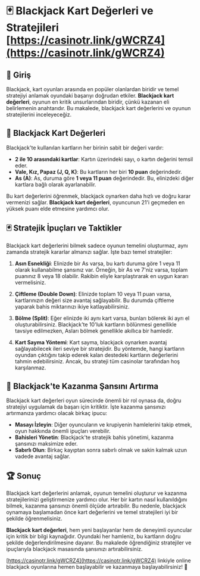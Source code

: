 # 🃏 Blackjack Kart Değerleri ve Stratejileri [https://casinotr.link/gWCRZ4](https://casinotr.link/gWCRZ4)

## 🎰 Giriş

Blackjack, kart oyunları arasında en popüler olanlardan biridir ve temel stratejiyi anlamak oyundaki başarıyı doğrudan etkiler. **Blackjack kart değerleri**, oyunun en kritik unsurlarından biridir, çünkü kazanan eli belirlemenin anahtarıdır. Bu makalede, blackjack kart değerlerini ve oyunun stratejilerini inceleyeceğiz.

## 🔢 Blackjack Kart Değerleri

Blackjack'te kullanılan kartların her birinin sabit bir değeri vardır:

- **2 ile 10 arasındaki kartlar**: Kartın üzerindeki sayı, o kartın değerini temsil eder.
- **Vale, Kız, Papaz (J, Q, K)**: Bu kartların her biri **10 puan** değerindedir.
- **As (A)**: As, duruma göre **1 veya 11 puan** değerindedir. Bu, elinizdeki diğer kartlara bağlı olarak ayarlanabilir.

Bu kart değerlerini öğrenmek, blackjack oynarken daha hızlı ve doğru karar vermenizi sağlar. **Blackjack kart değerleri**, oyuncunun 21'i geçmeden en yüksek puanı elde etmesine yardımcı olur.

## 🃏 Stratejik İpuçları ve Taktikler

Blackjack kart değerlerini bilmek sadece oyunun temelini oluşturmaz, aynı zamanda stratejik kararlar almanızı sağlar. İşte bazı temel stratejiler:

1. **Asın Esnekliği**: Elinizde bir As varsa, bu kartı duruma göre 1 veya 11 olarak kullanabilme şansınız var. Örneğin, bir As ve 7'niz varsa, toplam puanınız 8 veya 18 olabilir. Rakibin eliyle karşılaştırarak en uygun kararı vermelisiniz.
   
2. **Çiftleme (Double Down)**: Elinizde toplam 10 veya 11 puan varsa, kartlarınızın değeri size avantaj sağlayabilir. Bu durumda çiftleme yaparak bahis miktarınızı ikiye katlayabilirsiniz.

3. **Bölme (Split)**: Eğer elinizde iki aynı kart varsa, bunları bölerek iki ayrı el oluşturabilirsiniz. Blackjack'te 10'luk kartların bölünmesi genellikle tavsiye edilmezken, Asları bölmek genellikle akıllıca bir hamledir.

4. **Kart Sayma Yöntemi**: Kart sayma, blackjack oynarken avantaj sağlayabilecek ileri seviye bir stratejidir. Bu yöntemde, hangi kartların oyundan çıktığını takip ederek kalan destedeki kartların değerlerini tahmin edebilirsiniz. Ancak, bu strateji tüm casinolar tarafından hoş karşılanmaz.

## 🎲 Blackjack'te Kazanma Şansını Artırma

Blackjack kart değerleri oyun sürecinde önemli bir rol oynasa da, doğru stratejiyi uygulamak da başarı için kritiktir. İşte kazanma şansınızı artırmanıza yardımcı olacak birkaç ipucu:

- **Masayı İzleyin**: Diğer oyuncuların ve krupiyenin hamlelerini takip etmek, oyun hakkında önemli ipuçları verebilir.
- **Bahisleri Yönetin**: Blackjack'te stratejik bahis yönetimi, kazanma şansınızı maksimize eder.
- **Sabırlı Olun**: Birkaç kayıptan sonra sabırlı olmak ve sakin kalmak uzun vadede avantaj sağlar.

## 🏆 Sonuç

Blackjack kart değerlerini anlamak, oyunun temelini oluşturur ve kazanma stratejilerinizi geliştirmenize yardımcı olur. Her bir kartın nasıl kullanıldığını bilmek, kazanma şansınızı önemli ölçüde artırabilir. Bu nedenle, blackjack oynamaya başlamadan önce kart değerlerini ve temel stratejileri iyi bir şekilde öğrenmelisiniz.

**Blackjack kart değerleri**, hem yeni başlayanlar hem de deneyimli oyuncular için kritik bir bilgi kaynağıdır. Oyundaki her hamleniz, bu kartların doğru şekilde değerlendirilmesine dayanır. Bu makalede öğrendiğiniz stratejiler ve ipuçlarıyla blackjack masasında şansınızı artırabilirsiniz.

[https://casinotr.link/gWCRZ4](https://casinotr.link/gWCRZ4) linkiyle online blackjack oyunlarına hemen başlayabilir ve kazanmaya başlayabilirsiniz! 🎉
